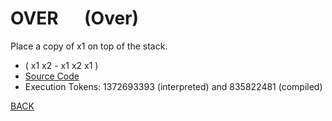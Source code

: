 # OVER &emsp; (Over)
Place a copy of x1 on top of the stack.
* ( x1 x2 - x1 x2 x1 )
* [Source Code](../words/core/Over.cs)
* Execution Tokens: 1372693393 (interpreted) and 835822481 (compiled)


[BACK](builtins.md#Over)
